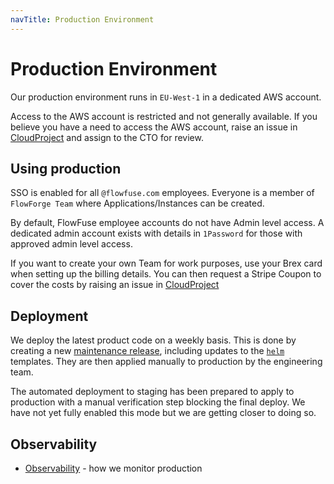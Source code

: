 ```yaml
---
navTitle: Production Environment
---
```


# Production Environment

Our production environment runs in `EU-West-1` in a dedicated AWS account.

Access to the AWS account is restricted and not generally available. If you believe
you have a need to access the AWS account, raise an issue in [CloudProject](https://github.com/FlowFuse/CloudProject)
and assign to the CTO for review.

## Using production

SSO is enabled for all `@flowfuse.com` employees. Everyone is a member of `FlowForge Team`
where Applications/Instances can be created.

By default, FlowFuse employee accounts do not have Admin level access. A dedicated
admin account exists with details in `1Password` for those with approved admin level
access.

If you want to create your own Team for work purposes, use your Brex card when setting
up the billing details. You can then request a Stripe Coupon to cover the costs
by raising an issue in [CloudProject](https://github.com/FlowFuse/CloudProject)

## Deployment

We deploy the latest product code on a weekly basis. This is done by creating a
new [maintenance release](../releases/process.md#unmanaged-releases), including updates
to the [`helm`](https://github.com/FlowFuse/helm) templates. They are then applied
manually to production by the engineering team.

The automated deployment to staging has been prepared to apply to production with
a manual verification step blocking the final deploy. We have not yet fully enabled
this mode but we are getting closer to doing so.

## Observability

 - [Observability](../observability.md) - how we monitor production

